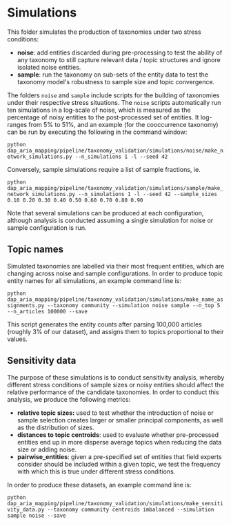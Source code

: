 # Simulations

This folder simulates the production of taxonomies under two stress conditions:

- **noise**: add entities discarded during pre-processing to test the ability of any taxonomy to still capture relevant data / topic structures and ignore isolated noise entities.
- **sample**: run the taxonomy on sub-sets of the entity data to test the taxonomy model's robustness to sample size and topic convergence.

The folders `noise` and `sample` include scripts for the building of taxonomies under their respective stress situations. The `noise` scripts automatically run ten simulations in a log-scale of noise, which is measured as the percentage of noisy entities to the post-processed set of entities. It log-ranges from 5% to 51%, and an example (for the cooccurrence taxonomy) can be run by executing the following in the command window:

`python dap_aria_mapping/pipeline/taxonomy_validation/simulations/noise/make_network_simulations.py --n_simulations 1 -l --seed 42`

Conversely, sample simulations require a list of sample fractions, ie.

`python dap_aria_mapping/pipeline/taxonomy_validation/simulations/sample/make_network_simulations.py --n_simulations 1 -l --seed 42 --sample_sizes 0.10 0.20 0.30 0.40 0.50 0.60 0.70 0.80 0.90`

Note that several simulations can be produced at each configuration, although analysis is conducted assuming a single simulation for noise or sample configuration is run.

## Topic names

Simulated taxonomies are labelled via their most frequent entities, which are changing across noise and sample configurations. In order to produce topic entity names for all simulations, an example command line is:

`python dap_aria_mapping/pipeline/taxonomy_validation/simulations/make_name_assignments.py --taxonomy community --simulation noise sample --n_top 5 --n_articles 100000 --save`

This script generates the entity counts after parsing 100,000 articles (roughly 3% of our dataset), and assigns them to topics proportional to their values.

## Sensitivity data

The purpose of these simulations is to conduct sensitivity analysis, whereby different stress conditions of sample sizes or noisy entities should affect the relative performance of the candidate taxonomies. In order to conduct this analysis, we produce the following metrics:

- **relative topic sizes:** used to test whether the introduction of noise or sample selection creates larger or smaller principal components, as well as the distribution of sizes.
- **distances to topic centroids**: used to evaluate whether pre-processed entities end up in more disperse average topics when reducing the data size or adding noise.
- **pairwise_entities**: given a pre-specified set of entities that field experts consider should be included within a given topic, we test the frequency with which this is true under different stress conditions.

In order to produce these datasets, an example command line is:

`python dap_aria_mapping/pipeline/taxonomy_validation/simulations/make_sensitivity_data.py --taxonomy community centroids imbalanced --simulation sample noise --save`
